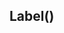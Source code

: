 <!-- Start D:\xampp\htdocs\jest\source\label.js -->

## Label()

<!-- End D:\xampp\htdocs\jest\source\label.js -->
